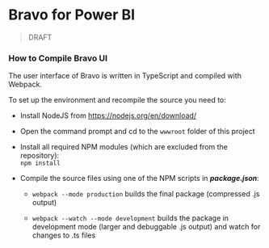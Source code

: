 # Bravo for Power BI

> DRAFT


### How to Compile Bravo UI

The user interface of Bravo is written in TypeScript and compiled with Webpack. 

To set up the environment and recompile the source you need to:
 - Install NodeJS from <https://nodejs.org/en/download/>

 - Open the command prompt and cd to the `wwwroot` folder of this project

 - Install all required NPM modules (which are excluded from the repository):  
    `npm install`

 - Compile the source files using one of the NPM scripts in ***package.json***:
    - `webpack --mode production` builds the final package (compressed .js output)

    - `webpack --watch --mode development` builds the package in development mode (larger and debuggable .js output) and watch for changes to .ts files
    

